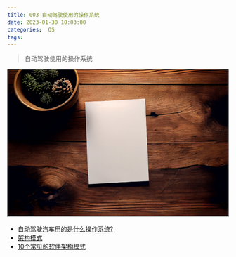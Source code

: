 ```yaml
---
title: 003-自动驾驶使用的操作系统
date: 2023-01-30 10:03:00
categories:  OS
tags:
---
```


>自动驾驶使用的操作系统
<!--more-->




![](../images/20230130/2023013001.PNG)


<!--more-->
* [自动驾驶汽车用的是什么操作系统?](https://v2ex.com/t/862245)
* [架构模式](https://www.ou.nl/documents/40554/791670/IM0203_03.pdf/30dae517-691e-b3c7-22ed-a55ad27726d6)
* [10个常见的软件架构模式](https://towardsdatascience.com/10-common-software-architectural-patterns-in-a-nutshell-a0b47a1e9013)